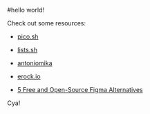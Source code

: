 #hello world!

Check out some resources:

- [pico.sh](https://pico.sh)
- [lists.sh](https://lists.sh)
- [antoniomika](https://antoniomika.me)
- [erock.io](https://erock.io)

- [5 Free and Open-Source Figma Alternatives](https://itsfoss.com/figma-alternatives/)

Cya!
